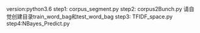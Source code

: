 version:python3.6
step1: corpus_segment.py
step2: corpus2Bunch.py
请自觉创建目录train_word_bag和test_word_bag
step3: TFIDF_space.py
step4:NBayes_Predict.py